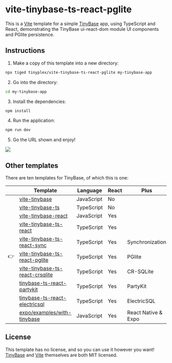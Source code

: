 # vite-tinybase-ts-react-pglite

This is a [Vite](https://vitejs.dev/) template for a simple
[TinyBase](https://tinybase.org/) app, using TypeScript and React, demonstrating
the TinyBase ui-react-dom module UI components and PGlite persistence.

## Instructions

1. Make a copy of this template into a new directory:

```sh
npx tiged tinyplex/vite-tinybase-ts-react-pglite my-tinybase-app
```

2. Go into the directory:

```sh
cd my-tinybase-app
```

3. Install the dependencies:

```sh
npm install
```

4. Run the application:

```sh
npm run dev
```

5. Go the URL shown and enjoy!

![](https://tinybase.org/vite-tinybase-2.png)

## Other templates

There are ten templates for TinyBase, of which this is one:

|     | Template                                                                                       | Language   | React | Plus                |
| --- | ---------------------------------------------------------------------------------------------- | ---------- | ----- | ------------------- |
|     | [vite-tinybase](https://github.com/tinyplex/vite-tinybase)                                     | JavaScript | No    |                     |
|     | [vite-tinybase-ts](https://github.com/tinyplex/vite-tinybase-ts)                               | TypeScript | No    |                     |
|     | [vite-tinybase-react](https://github.com/tinyplex/vite-tinybase-react)                         | JavaScript | Yes   |                     |
|     | [vite-tinybase-ts-react](https://github.com/tinyplex/vite-tinybase-ts-react)                   | TypeScript | Yes   |                     |
|     | [vite-tinybase-ts-react-sync](https://github.com/tinyplex/vite-tinybase-ts-react-sync)         | TypeScript | Yes   | Synchronization     |
| 👉  | [vite-tinybase-ts-react-pglite](https://github.com/tinyplex/vite-tinybase-ts-react-pglite)     | TypeScript | Yes   | PGlite              |
|     | [vite-tinybase-ts-react-crsqlite](https://github.com/tinyplex/vite-tinybase-ts-react-crsqlite) | TypeScript | Yes   | CR-SQLite           |
|     | [tinybase-ts-react-partykit](https://github.com/tinyplex/tinybase-ts-react-partykit)           | TypeScript | Yes   | PartyKit            |
|     | [tinybase-ts-react-electricsql](https://github.com/tinyplex/tinybase-ts-react-electricsql)     | TypeScript | Yes   | ElectricSQL         |
|     | [expo/examples/with-tinybase](https://github.com/expo/examples/tree/master/with-tinybase)      | JavaScript | Yes   | React Native & Expo |

## License

This template has no license, and so you can use it however you want!
[TinyBase](https://github.com/tinyplex/tinybase/blob/main/LICENSE) and
[Vite](https://github.com/vitejs/vite/blob/main/LICENSE) themselves are both MIT
licensed.
